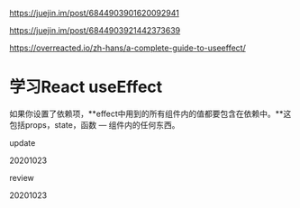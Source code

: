 https://juejin.im/post/6844903901620092941

https://juejin.im/post/6844903921442373639



https://overreacted.io/zh-hans/a-complete-guide-to-useeffect/

# 学习React useEffect



如果你设置了依赖项，**effect中用到的所有组件内的值都要包含在依赖中。**这包括props，state，函数 — 组件内的任何东西。



update

20201023

review

20201023